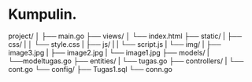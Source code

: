 # Kumpulin.
project/
│
├── main.go
├── views/
│   └── index.html
├── static/
|    ├── css/
|    │   └── style.css
|    ├── js/
|    |   └── script.js
|    └── img/
|        ├── image3.jpg
|        ├── image2.jpg
|        └── image1.jpg
├── models/
|   └──modeltugas.go
├── entities/
|   └── tugas.go
├── controllers/
|   └── cont.go
└── config/
    ├── Tugas1.sql
    └── conn.go
